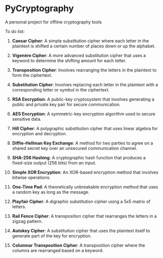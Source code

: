 # PyCryptography
A personal project for offline cryptography tools


To do list:
1. **Caesar Cipher**: A simple substitution cipher where each letter in the plaintext is shifted a certain number of places down or up the alphabet.

2. **Vigenère Cipher**: A more advanced substitution cipher that uses a keyword to determine the shifting amount for each letter.

3. **Transposition Cipher**: Involves rearranging the letters in the plaintext to form the ciphertext.

4. **Substitution Cipher**: Involves replacing each letter in the plaintext with a corresponding letter or symbol in the ciphertext.

5. **RSA Encryption**: A public-key cryptosystem that involves generating a public and private key pair for secure communication.

6. **AES Encryption**: A symmetric-key encryption algorithm used to secure sensitive data.

7. **Hill Cipher**: A polygraphic substitution cipher that uses linear algebra for encryption and decryption.

8. **Diffie-Hellman Key Exchange**: A method for two parties to agree on a shared secret key over an unsecured communication channel.

9. **SHA-256 Hashing**: A cryptographic hash function that produces a fixed-size output (256 bits) from an input.

10. **Simple XOR Encryption**: An XOR-based encryption method that involves bitwise operations.

11. **One-Time Pad**: A theoretically unbreakable encryption method that uses a random key as long as the message.

12. **Playfair Cipher**: A digraphic substitution cipher using a 5x5 matrix of letters.

13. **Rail Fence Cipher**: A transposition cipher that rearranges the letters in a zigzag pattern.

14. **Autokey Cipher**: A substitution cipher that uses the plaintext itself to generate part of the key for encryption.

15. **Columnar Transposition Cipher**: A transposition cipher where the columns are rearranged based on a keyword.